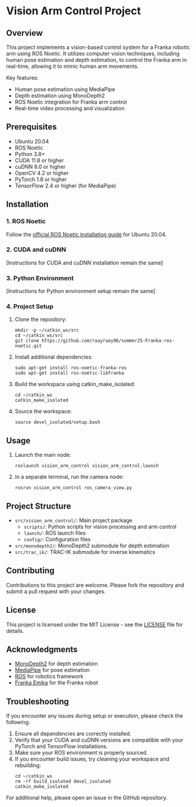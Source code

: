# Vision Arm Control Project

## Overview

This project implements a vision-based control system for a Franka robotic arm using ROS Noetic. It utilizes computer vision techniques, including human pose estimation and depth estimation, to control the Franka arm in real-time, allowing it to mimic human arm movements.

Key features:
- Human pose estimation using MediaPipe
- Depth estimation using MonoDepth2
- ROS Noetic integration for Franka arm control
- Real-time video processing and visualization

## Prerequisites

- Ubuntu 20.04
- ROS Noetic
- Python 3.8+
- CUDA 11.8 or higher
- cuDNN 8.0 or higher
- OpenCV 4.2 or higher
- PyTorch 1.8 or higher
- TensorFlow 2.4 or higher (for MediaPipe)

## Installation

### 1. ROS Noetic

Follow the [official ROS Noetic installation guide](http://wiki.ros.org/noetic/Installation/Ubuntu) for Ubuntu 20.04.

### 2. CUDA and cuDNN

[Instructions for CUDA and cuDNN installation remain the same]

### 3. Python Environment

[Instructions for Python environment setup remain the same]

### 4. Project Setup

1. Clone the repository:
   ```
   mkdir -p ~/catkin_ws/src
   cd ~/catkin_ws/src
   git clone https://github.com/raayraay96/summer25-Franka-ros-noetic.git
   ```

2. Install additional dependencies:
   ```
   sudo apt-get install ros-noetic-franka-ros
   sudo apt-get install ros-noetic-libfranka
   ```

3. Build the workspace using catkin_make_isolated:
   ```
   cd ~/catkin_ws
   catkin_make_isolated
   ```

4. Source the workspace:
   ```
   source devel_isolated/setup.bash
   ```

## Usage

1. Launch the main node:
   ```
   roslaunch vision_arm_control vision_arm_control.launch
   ```

2. In a separate terminal, run the camera node:
   ```
   rosrun vision_arm_control ros_camera_view.py
   ```

## Project Structure

- `src/vision_arm_control/`: Main project package
  - `scripts/`: Python scripts for vision processing and arm control
  - `launch/`: ROS launch files
  - `config/`: Configuration files
- `src/monodepth2/`: MonoDepth2 submodule for depth estimation
- `src/trac_ik/`: TRAC-IK submodule for inverse kinematics

## Contributing

Contributions to this project are welcome. Please fork the repository and submit a pull request with your changes.

## License

This project is licensed under the MIT License - see the [LICENSE](LICENSE) file for details.

## Acknowledgments

- [MonoDepth2](https://github.com/nianticlabs/monodepth2) for depth estimation
- [MediaPipe](https://github.com/google/mediapipe) for pose estimation
- [ROS](https://www.ros.org/) for robotics framework
- [Franka Emika](https://www.franka.de/) for the Franka robot

## Troubleshooting

If you encounter any issues during setup or execution, please check the following:

1. Ensure all dependencies are correctly installed.
2. Verify that your CUDA and cuDNN versions are compatible with your PyTorch and TensorFlow installations.
3. Make sure your ROS environment is properly sourced.
4. If you encounter build issues, try cleaning your workspace and rebuilding:
   ```
   cd ~/catkin_ws
   rm -rf build_isolated devel_isolated
   catkin_make_isolated
   ```

For additional help, please open an issue in the GitHub repository.
